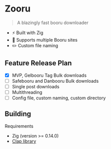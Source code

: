 # Zooru
> A blazingly fast booru downloader 

- :zap: Built with Zig
- :flags: Supports multiple Booru sites
- :pencil2: Custom file naming 

## Feature Release Plan
- [x] MVP, Gelbooru Tag Bulk downloads
- [ ] Safebooru and Danbooru Bulk downloads
- [ ] Single post downloads
- [ ] Multithreading 
- [ ] Config file, custom naming, custom directory

## Building 
Requirements
- Zig (version >= 0.14.0)
- [Clap library](https://github.com/Hejsil/zig-clap)

